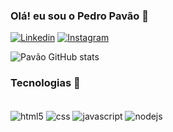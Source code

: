 ### Olá! eu sou o Pedro Pavão 🦚
[![Linkedin](https://img.shields.io/badge/LinkedIn-0077B5?style=for-the-badge&logo=linkedin&logoColor=white)](https://www.linkedin.com/in/pedro-pav%C3%A3o-412690264/)
[![Instagram](https://img.shields.io/badge/Instagram-E4405F?style=for-the-badge&logo=instagram&logoColor=white)](https://www.instagram.com/pedroapavao/)

![Pavão GitHub stats](https://github-readme-stats.vercel.app/api?username=pedroppavao&show_icons=true&theme=dracula)

### Tecnologias 📱

<div style="display: inline_block"><br/>
  <img align="center" alt="html5" src="https://img.shields.io/badge/HTML5-E34F26?style=for-the-badge&logo=html5&logoColor=white"/>
  <img align="center" alt="css" src="https://img.shields.io/badge/CSS3-1572B6?style=for-the-badge&logo=css3&logoColor=white"/>
  <img align="center" alt="javascript" src="https://img.shields.io/badge/JavaScript-F7DF1E?style=for-the-badge&logo=javascript&logoColor=black"/>
  <img align="center" alt="nodejs" src="https://img.shields.io/badge/Node.js-43853D?style=for-the-badge&logo=node.js&logoColor=white"/>
</div><br/>

